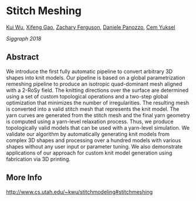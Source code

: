 # Stitch Meshing

[Kui Wu](http://www.cs.utah.edu/~kwu/), 
[Xifeng Gao](https://gaoxifeng.github.io/), 
[Zachary Ferguson](http://zfergus.me/), 
[Daniele Panozzo](https://cs.nyu.edu/~panozzo), 
[Cem Yuksel](http://www.cemyuksel.com/)

*Siggraph 2018*

## Abstract

We introduce the first fully automatic pipeline to convert arbitrary 3D shapes into knit models. Our pipeline is based on a global parametrization remeshing pipeline to produce an isotropic quad-dominant mesh aligned with a 2-RoSy field. The knitting directions over the surface are determined using a set of custom topological operations and a two-step global optimization that minimizes the number of irregularities. The resulting mesh is converted into a valid stitch mesh that represents the knit model. The yarn curves are generated from the stitch mesh and the final yarn geometry is computed using a yarn-level relaxation process. Thus, we produce topologically valid models that can be used with a yarn-level simulation. We validate our algorithm by automatically generating knit models from complex 3D shapes and processing over a hundred models with various shapes without any user input or parameter tuning. We also demonstrate applications of our approach for custom knit model generation using fabrication via 3D printing.

 ## More Info
 
 http://www.cs.utah.edu/~kwu/stitchmodeling#stitchmeshing
